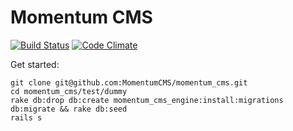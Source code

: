 # Momentum CMS

[![Build Status](https://travis-ci.org/MomentumCMS/momentum_cms.svg?branch=master)](https://travis-ci.org/MomentumCMS/momentum_cms) [![Code Climate](https://codeclimate.com/github/MomentumCMS/momentum_cms.png)](https://codeclimate.com/github/MomentumCMS/momentum_cms)

Get started:

```
git clone git@github.com:MomentumCMS/momentum_cms.git
cd momentum_cms/test/dummy
rake db:drop db:create momentum_cms_engine:install:migrations db:migrate && rake db:seed
rails s
```